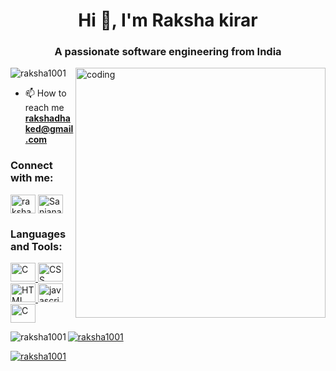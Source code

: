 <h1 align="center">Hi 👋, I'm Raksha kirar</h1>
<h3 align="center">A passionate software engineering from India</h3>
<img src="https://camo.githubusercontent.com/cae12fddd9d6982901d82580bdf321d81fb299141098ca1c2d4891870827bf17/68747470733a2f2f6d69726f2e6d656469756d2e636f6d2f6d61782f313336302f302a37513379765349765f7430696f4a2d5a2e676966" width="400" align="right" alt="coding">

<p align="left"> <img src="https://komarev.com/ghpvc/?username=raksha1001&label=Profile%20views&color=0e75b6&style=flat" alt="raksha1001" /> </p>

- 📫 How to reach me **rakshadhaked@gmail.com**

<h3 align="left">Connect with me:</h3>
<p align="left">
<a href="https://linkedin.com/in/raksha kirar" target="blank"><img align="center" src="https://uxwing.com/wp-content/themes/uxwing/download/brands-and-social-media/linkedin-app-icon.png" alt="raksha kirar" height="30" width="40" /></a> <a href="https://www.facebook.com/profile.php?id=100068756900266&mibextid=2JQ9oc" target="blank"><img align="center" src="https://uxwing.com/wp-content/themes/uxwing/download/brands-and-social-media/facebook-square-color-icon.png" alt="Sanjana kirar" height="30" width="40" /></a>
</p>

<h3 align="left">Languages and Tools:</h3>
<p align="left"> <a href="https://www.cprogramming.com/" target="_blank" rel="noreferrer"><img src="https://img.icons8.com/?size=512&id=shQTXiDQiQVR&format=png" alt="C" height="30" width="40" </a>  <a href="https://www.w3schools.com/css/" target="_blank" rel="noreferrer"><img src="https://img.icons8.com/?size=512&id=3BTBsJs5myRy&format=png" alt="CSS" height="30" width="40" /></a> <a href="https://www.w3.org/html/" target="_blank" rel="noreferrer"> <img src="https://img.icons8.com/?size=512&id=Q5FXgRZybr2A&format=png" width="40" height="30" alt="HTML" /> </a> <a href="https://www.cprogramming.com/" target="_blank" rel="noreferrer"><img src="https://uxwing.com/wp-content/themes/uxwing/download/brands-and-social-media/javascript-programming-language-icon.svg" alt="javascript" height="30" width="40" </a>  <a href="https://www.cprogramming.com/" target="_blank" rel="noreferrer"><img src="https://uxwing.com/wp-content/themes/uxwing/download/brands-and-social-media/python-programming-language-icon.png" alt="C" height="30" width="40" </a> 
</p>

<p><img align="left" src="https://github-readme-stats.vercel.app/api/top-langs?username=raksha1001&show_icons=true&locale=en&layout=compact" alt="raksha1001" /></p>

<p><img align="center" src="https://github-readme-stats.vercel.app/api?username=raksha1001&show_icons=true&locale=en" alt="raksha1001" /></p>

<p><img align="center" src="https://github-readme-streak-stats.herokuapp.com/?user=raksha1001&" alt="raksha1001" /></p>


